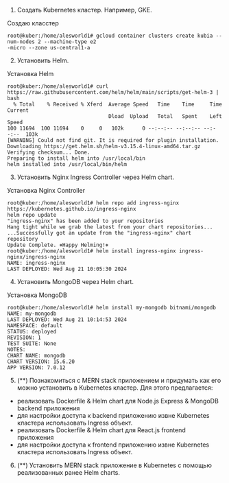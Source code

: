 1. Создать Kubernetes кластер. Например, GKE.

Создаю класстер
```
root@kuber:/home/alesworld1# gcloud container clusters create kubia --num-nodes 2 --machine-type e2
-micro --zone us-central1-a
```

2. Установить Helm.

Установка Helm
```
root@kuber:/home/alesworld1# curl https://raw.githubusercontent.com/helm/helm/main/scripts/get-helm-3 | bash
  % Total    % Received % Xferd  Average Speed   Time    Time     Time  Current
                                 Dload  Upload   Total   Spent    Left  Speed
100 11694  100 11694    0     0   102k      0 --:--:-- --:--:-- --:--:--  103k
[WARNING] Could not find git. It is required for plugin installation.
Downloading https://get.helm.sh/helm-v3.15.4-linux-amd64.tar.gz
Verifying checksum... Done.
Preparing to install helm into /usr/local/bin
helm installed into /usr/local/bin/helm
```

3. Установить Nginx Ingress Controller через Helm chart.

Установка Nginx Controller
```
root@kuber:/home/alesworld1# helm repo add ingress-nginx https://kubernetes.github.io/ingress-nginx 
helm repo update
"ingress-nginx" has been added to your repositories
Hang tight while we grab the latest from your chart repositories...
...Successfully got an update from the "ingress-nginx" chart repository
Update Complete. ⎈Happy Helming!⎈
root@kuber:/home/alesworld1# helm install ingress-nginx ingress-nginx/ingress-nginx
NAME: ingress-nginx
LAST DEPLOYED: Wed Aug 21 10:05:30 2024
```

4. Установить MongoDB через Helm chart.

Установка MongoDB
```
root@kuber:/home/alesworld1# helm install my-mongodb bitnami/mongodb
NAME: my-mongodb
LAST DEPLOYED: Wed Aug 21 10:14:53 2024
NAMESPACE: default
STATUS: deployed
REVISION: 1
TEST SUITE: None
NOTES:
CHART NAME: mongodb
CHART VERSION: 15.6.20
APP VERSION: 7.0.12
```
5. (**) Познакомиться с MERN stack приложением и придумать как его можно установить в Kubernetes кластер. Для этого предлагается:
- реализовать Dockerfile & Helm chart для Node.js Express & MongoDB backend приложения
- для настройки доступа к backend приложению извне Kubernetes кластера использовать Ingress объект.
- реализовать Dockerfile & Helm chart для React.js frontend приложения
- для настройки доступа к frontend приложению извне Kubernetes кластера использовать Ingress объект.
6. (**) Установить MERN stack приложение в Kubernetes с помощью реализованных ранее Helm charts.